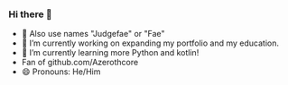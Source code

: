 ### Hi there 👋
- 🫠 Also use names "Judgefae" or "Fae"
- 🔭 I’m currently working on expanding my portfolio and my education. 
- 🌱 I’m currently learning more Python and kotlin!
- Fan of github.com/Azerothcore
- 😄 Pronouns: He/Him
<!--
**LuckyLuc96/LuckyLuc96** is a ✨ _special_ ✨ repository because its `README.md` (this file) appears on your GitHub profile.

Here are some ideas to get you started:
https://docs.github.com/en/get-started/writing-on-github/getting-started-with-writing-and-formatting-on-github/basic-writing-and-formatting-syntax


- 👯 I’m looking to collaborate on ...
- 🤔 I’m looking for help with ...
- 💬 Ask me about ...

-->

